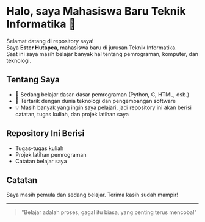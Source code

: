 # Halo, saya Mahasiswa Baru Teknik Informatika 👋

Selamat datang di repository saya!  
Saya **Ester Hutapea**, mahasiswa baru di jurusan Teknik Informatika.  
Saat ini saya masih belajar banyak hal tentang pemrograman, komputer, dan teknologi.

## Tentang Saya

- 🌱 Sedang belajar dasar-dasar pemrograman (Python, C, HTML, dsb.)
- 🤔 Tertarik dengan dunia teknologi dan pengembangan software
- 💡 Masih banyak yang ingin saya pelajari, jadi repository ini akan berisi catatan, tugas kuliah, dan projek latihan saya

## Repository Ini Berisi

- Tugas-tugas kuliah
- Projek latihan pemrograman
- Catatan belajar saya

## Catatan

Saya masih pemula dan sedang belajar.
Terima kasih sudah mampir!

---

> "Belajar adalah proses, gagal itu biasa, yang penting terus mencoba!"
